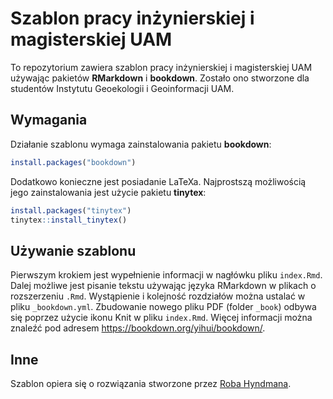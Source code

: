 Szablon pracy inżynierskiej i magisterskiej UAM
========================

To repozytorium zawiera szablon pracy inżynierskiej i magisterskiej UAM używając pakietów **RMarkdown** i **bookdown**.
Zostało ono stworzone dla studentów Instytutu Geoekologii i Geoinformacji UAM.

## Wymagania

Działanie szablonu wymaga zainstalowania pakietu **bookdown**:

```r
install.packages("bookdown")
```

Dodatkowo konieczne jest posiadanie LaTeXa.
Najprostszą możliwością jego zainstalowania jest użycie pakietu **tinytex**:

```r
install.packages("tinytex")
tinytex::install_tinytex()
```

## Używanie szablonu

Pierwszym krokiem jest wypełnienie informacji w nagłówku pliku `index.Rmd`.
Dalej możliwe jest pisanie tekstu używając języka RMarkdown w plikach o rozszerzeniu `.Rmd`.
Wystąpienie i kolejność rozdziałów można ustalać w pliku `_bookdown.yml`.
Zbudowanie nowego pliku PDF (folder `_book`) odbywa się poprzez użycie ikonu Knit w pliku `index.Rmd`.
Więcej informacji można znaleźć pod adresem https://bookdown.org/yihui/bookdown/.

<!--references info!!-->

## Inne

Szablon opiera się o rozwiązania stworzone przez [Roba Hyndmana](https://github.com/robjhyndman/MonashThesis).
